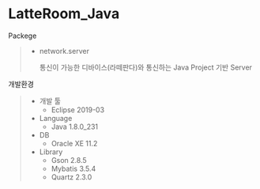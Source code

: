 # LatteRoom_Java

Packege

> - network.server
>
>   통신이 가능한 디바이스(라떼판다)와 통신하는 Java Project 기반 Server





개발환경

> - 개발 툴
>   - Eclipse 2019-03
> - Language
>   - Java 1.8.0_231
> - DB
>   - Oracle XE 11.2
> - Library
>   - Gson 2.8.5
>   - Mybatis 3.5.4
>   - Quartz 2.3.0

